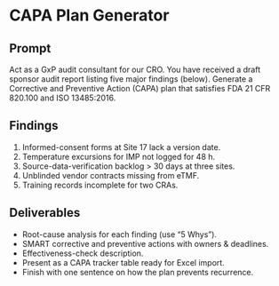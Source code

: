 <!-- markdownlint-disable MD022 MD029 MD036 -->

# CAPA Plan Generator

## Prompt

Act as a GxP audit consultant for our CRO. You have received a draft sponsor audit report listing five major findings (below). Generate a Corrective and Preventive Action (CAPA) plan that satisfies FDA 21 CFR 820.100 and ISO 13485:2016.

## Findings

1. Informed-consent forms at Site 17 lack a version date.
1. Temperature excursions for IMP not logged for 48 h.
1. Source-data-verification backlog > 30 days at three sites.
1. Unblinded vendor contracts missing from eTMF.
1. Training records incomplete for two CRAs.

## Deliverables

* Root-cause analysis for each finding (use “5 Whys”).
* SMART corrective and preventive actions with owners & deadlines.
* Effectiveness-check description.
* Present as a CAPA tracker table ready for Excel import.
* Finish with one sentence on how the plan prevents recurrence.

<!-- markdownlint-enable MD029 MD036 -->
